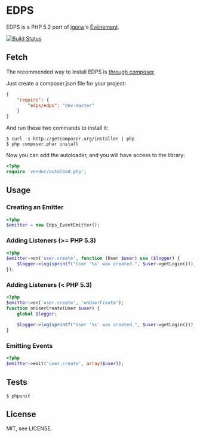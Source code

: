 # EDPS

EDPS is a PHP 5.2 port of [igorw](https://github.com/igorw)'s [Événement](https://github.com/igorw/evenement).

[![Build Status](https://secure.travis-ci.org/yuya-takeyama/edps.png)](http://travis-ci.org/yuya-takeyama/edps)

## Fetch

The recommended way to install EDPS is [through composer](http://getcomposer.org).

Just create a composer.json file for your project:

```JSON
{
    "require": {
        "edps/edps": "dev-master"
    }
}
```

And run these two commands to install it:

    $ curl -s http://getcomposer.org/installer | php
    $ php composer.phar install

Now you can add the autoloader, and you will have access to the library:

```php
<?php
require 'vendor/autoload.php';
```

## Usage

### Creating an Emitter

```php
<?php
$emitter = new Edps_EventEmitter();
```

### Adding Listeners (>= PHP 5.3)

```php
<?php
$emitter->on('user.create', function (User $user) use ($logger) {
    $logger->log(sprintf("User '%s' was created.", $user->getLogin()));
});
```

### Adding Listeners (< PHP 5.3)

```php
<?php
$emitter->on('user.create', 'onUserCreate');
function onUserCreate(User $user) {
    global $logger;

    $logger->log(sprintf("User '%s' was created.", $user->getLogin()));
}
```

### Emitting Events

```php
<?php
$emitter->emit('user.create', array($user));
```

Tests
-----

    $ phpunit

License
-------
MIT, see LICENSE.
